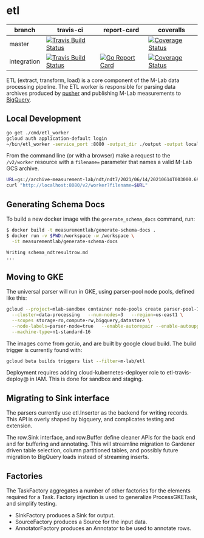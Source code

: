 # etl

| branch | travis-ci | report-card | coveralls |
|--------|-----------|-----------|-------------|
| master | [![Travis Build Status](https://travis-ci.org/m-lab/etl.svg?branch=master)](https://travis-ci.org/m-lab/etl) | | [![Coverage Status](https://coveralls.io/repos/m-lab/etl/badge.svg?branch=master)](https://coveralls.io/github/m-lab/etl?branch=master) |
| integration | [![Travis Build Status](https://travis-ci.org/m-lab/etl.svg?branch=integration)](https://travis-ci.org/m-lab/etl) | [![Go Report Card](https://goreportcard.com/badge/github.com/m-lab/etl)](https://goreportcard.com/report/github.com/m-lab/etl) | [![Coverage Status](https://coveralls.io/repos/m-lab/etl/badge.svg?branch=integration)](https://coveralls.io/github/m-lab/etl?branch=integration) |

ETL (extract, transform, load) is a core component of the M-Lab data processing
pipeline. The ETL worker is responsible for parsing data archives produced by
[pusher](https://github.com/m-lab/pusher) and publishing M-Lab measurements to
[BigQuery](https://www.measurementlab.net/data/docs/bq/quickstart/).

## Local Development

```sh
go get ./cmd/etl_worker
gcloud auth application-default login
~/bin/etl_worker -service_port :8080 -output_dir ./output -output local
```

From the command line (or with a browser) make a request to the `/v2/worker`
resource with a `filename=` parameter that names a valid M-Lab GCS archive.

```sh
URL=gs://archive-measurement-lab/ndt/ndt7/2021/06/14/20210614T003000.696927Z-ndt7-mlab1-yul04-ndt.tgz
curl "http://localhost:8080/v2/worker?filename=$URL"
```

## Generating Schema Docs

To build a new docker image with the `generate_schema_docs` command, run:

```sh
$ docker build -t measurementlab/generate-schema-docs .
$ docker run -v $PWD:/workspace -w /workspace \
  -it measurementlab/generate-schema-docs

Writing schema_ndtresultrow.md
...

```

## Moving to GKE

The universal parser will run in GKE, using parser-pool node pools, defined like this:

```sh
gcloud --project=mlab-sandbox container node-pools create parser-pool-1 \
  --cluster=data-processing   --num-nodes=3   --region=us-east1 \
  --scopes storage-ro,compute-rw,bigquery,datastore \
  --node-labels=parser-node=true   --enable-autorepair --enable-autoupgrade \
  --machine-type=n1-standard-16
```

The images come from gcr.io, and are built by google cloud build.  The build
trigger is currently found with:

```sh
gcloud beta builds triggers list --filter=m-lab/etl
```

Deployment requires adding cloud-kubernetes-deployer role to etl-travis-deploy@
in IAM.  This is done for sandbox and staging.

## Migrating to Sink interface

The parsers currently use etl.Inserter as the backend for writing records.
This API is overly shaped by bigquery, and complicates testing and extension.

The row.Sink interface, and row.Buffer define cleaner APIs for the back end
and for buffering and annotating.  This will streamline migration to
Gardener driven table selection, column partitioned tables, and possibly
future migration to BigQuery loads instead of streaming inserts.

## Factories

The TaskFactory aggregates a number of other factories for the elements
required for a Task.  Factory injection is used to generalize
ProcessGKETask, and simplify testing.

* SinkFactory produces a Sink for output.
* SourceFactory produces a Source for the input data.
* AnnotatorFactory produces an Annotator to be used to annotate rows.
